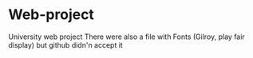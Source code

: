 # Web-project
University web project 
There were also a file with Fonts (Gilroy, play fair display) but github didn'n accept it
